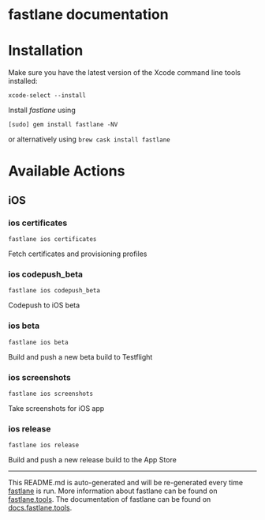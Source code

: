 fastlane documentation
================
# Installation

Make sure you have the latest version of the Xcode command line tools installed:

```
xcode-select --install
```

Install _fastlane_ using
```
[sudo] gem install fastlane -NV
```
or alternatively using `brew cask install fastlane`

# Available Actions
## iOS
### ios certificates
```
fastlane ios certificates
```
Fetch certificates and provisioning profiles
### ios codepush_beta
```
fastlane ios codepush_beta
```
Codepush to iOS beta
### ios beta
```
fastlane ios beta
```
Build and push a new beta build to Testflight
### ios screenshots
```
fastlane ios screenshots
```
Take screenshots for iOS app
### ios release
```
fastlane ios release
```
Build and push a new release build to the App Store

----

This README.md is auto-generated and will be re-generated every time [fastlane](https://fastlane.tools) is run.
More information about fastlane can be found on [fastlane.tools](https://fastlane.tools).
The documentation of fastlane can be found on [docs.fastlane.tools](https://docs.fastlane.tools).
